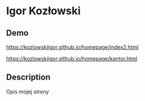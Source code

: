 # Igor Kozłowski

## Demo

https://kozlowskiigor.github.io/homepage/index2.html

https://kozlowskiigor.github.io/homepage/kantor.html

## Description

Opis mojej strony
